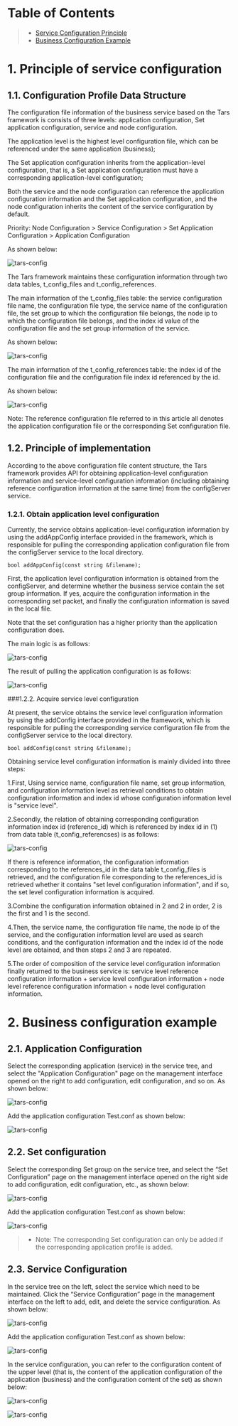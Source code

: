 # Table of Contents
> * [Service Configuration Principle](#main-chapter-1)
> * [Business Configuration Example](#main-chapter-2)

# 1. Principle of service configuration <a id="main-chapter-1"></a>

## 1.1. Configuration Profile Data Structure

The configuration file information of the business service based on the Tars framework is consists of three levels: application configuration, Set application configuration, service and node configuration.

The application level is the highest level configuration file, which can be referenced under the same application (business);

The Set application configuration inherits from the application-level configuration, that is, a Set application configuration must have a corresponding application-level configuration;

Both the service and the node configuration can reference the application configuration information and the Set application configuration, and the node configuration inherits the content of the service configuration by default.

Priority: Node Configuration > Service Configuration > Set Application Configuration > Application Configuration

As shown below:

![tars-config](../assets/tars_config_jiegoutu.png)

The Tars framework maintains these configuration information through two data tables, t_config_files and t_config_references.

The main information of the t_config_files table: the service configuration file name, the configuration file type, the service name of the configuration file, the set group to which the configuration file belongs, the node ip to which the configuration file belongs, and the index id value of the configuration file and the set group information of the service.

As shown below:

![tars-config](../assets/tars_config_table1.png)

The main information of the t_config_references table: the index id of the configuration file and the configuration file index id referenced by the id.

As shown below:

![tars-config](../assets/tars_config_table2.png)

Note: The reference configuration file referred to in this article all denotes the application configuration file or the corresponding Set configuration file.

## 1.2. Principle of implementation

According to the above configuration file content structure, the Tars framework provides API for obtaining application-level configuration information and service-level configuration information (including obtaining reference configuration information at the same time) from the configServer service.

### 1.2.1. Obtain application level configuration

Currently, the service obtains application-level configuration information by using the addAppConfig interface provided in the framework, which is responsible for pulling the corresponding application configuration file from the configServer service to the local directory.
```
bool addAppConfig(const string &filename);
```
First, the application level configuration information is obtained from the configServer, and determine whether the business service contain the set group information. If yes, acquire the configuration information in the corresponding set packet, and finally the configuration information is saved in the local file.

Note that the set configuration has a higher priority than the application configuration does.

The main logic is as follows:

![tars-config](../assets/tars_config_appconfig.png)

The result of pulling the application configuration is as follows:

![tars-config](../assets/tars_config_appconfig_result.png)

###1.2.2. Acquire service level configuration

At present, the service obtains the service level configuration information by using the addConfig interface provided in the framework, which is responsible for pulling the corresponding service configuration file from the configServer service to the local directory.
```
bool addConfig(const string &filename);
```
Obtaining service level configuration information is mainly divided into three steps:

1.First, Using service name, configuration file name, set group information, and configuration information level as retrieval conditions to obtain configuration information and index id whose configuration information level is "service level".

2.Secondly, the relation of obtaining corresponding configuration information index id (reference_id) which is referenced by index id in (1) from data table (t_config_referencses) is as follows:

![tars-config](../assets/tars_config_references.png)

If there is reference information, the configuration information corresponding to the references_id in the data table t_config_files is retrieved, and the configuration file corresponding to the references_id is retrieved whether it contains "set level configuration information", and if so, the set level configuration information is acquired.

3.Combine the configuration information obtained in 2 and 2 in order, 2 is the first and 1 is the second.

4.Then, the service name, the configuration file name, the node ip of the service, and the configuration information level are used as search conditions, and the configuration information and the index id of the node level are obtained, and then steps 2 and 3 are repeated.

5.The order of composition of the service level configuration information finally returned to the business service is: service level reference configuration information + service level configuration information + node level reference configuration information + node level configuration information.

# 2. Business configuration example <a id="main-chapter-2"></a>

## 2.1. Application Configuration

Select the corresponding application (service) in the service tree, and select the "Application Configuration" page on the management interface opened on the right to add configuration, edit configuration, and so on. As shown below:

![tars-config](../assets/tars_config_app1.png)

Add the application configuration Test.conf as shown below:

![tars-config](../assets/tars_config_app2.png)

## 2.2. Set configuration

Select the corresponding Set group on the service tree, and select the “Set Configuration” page on the management interface opened on the right side to add configuration, edit configuration, etc., as shown below:

![tars-config](../assets/tars_config_set1.png)

Add the application configuration Test.conf as shown below:

![tars-config](../assets/tars_config_set2.png)

> * Note: The corresponding Set configuration can only be added if the corresponding application profile is added.

## 2.3. Service Configuration

In the service tree on the left, select the service which need to be maintained. Click the “Service Configuration” page in the management interface on the left to add, edit, and delete the service configuration. As shown below:

![tars-config](../assets/tars_config_server1.png)

Add the application configuration Test.conf as shown below:

![tars-config](../assets/tars_config_server2.png)

In the service configuration, you can refer to the configuration content of the upper level (that is, the content of the application configuration of the application (business) and the configuration content of the set) as shown below:

![tars-config](../assets/tars_config_server3_ref1.png)

![tars-config](../assets/tars_config_server3_ref2.png)
